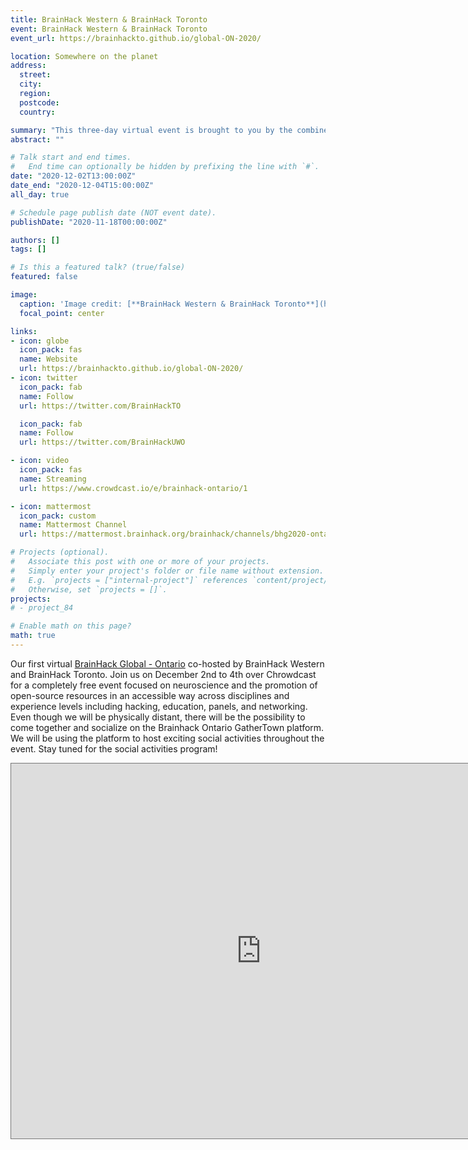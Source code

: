```yaml
---
title: BrainHack Western & BrainHack Toronto
event: BrainHack Western & BrainHack Toronto
event_url: https://brainhackto.github.io/global-ON-2020/

location: Somewhere on the planet
address:
  street:
  city:
  region:
  postcode:
  country:

summary: "This three-day virtual event is brought to you by the combined efforts of the BrianHack Toronto and BrainHack Western teams!."
abstract: ""

# Talk start and end times.
#   End time can optionally be hidden by prefixing the line with `#`.
date: "2020-12-02T13:00:00Z"
date_end: "2020-12-04T15:00:00Z"
all_day: true

# Schedule page publish date (NOT event date).
publishDate: "2020-11-18T00:00:00Z"

authors: []
tags: []

# Is this a featured talk? (true/false)
featured: false

image:
  caption: 'Image credit: [**BrainHack Western & BrainHack Toronto**](https://brainhackto.github.io/global-ON-2020/)'
  focal_point: center

links:
- icon: globe
  icon_pack: fas
  name: Website
  url: https://brainhackto.github.io/global-ON-2020/
- icon: twitter
  icon_pack: fab
  name: Follow
  url: https://twitter.com/BrainHackTO

  icon_pack: fab
  name: Follow
  url: https://twitter.com/BrainHackUWO

- icon: video
  icon_pack: fas
  name: Streaming
  url: https://www.crowdcast.io/e/brainhack-ontario/1

- icon: mattermost
  icon_pack: custom
  name: Mattermost Channel
  url: https://mattermost.brainhack.org/brainhack/channels/bhg2020-ontario

# Projects (optional).
#   Associate this post with one or more of your projects.
#   Simply enter your project's folder or file name without extension.
#   E.g. `projects = ["internal-project"]` references `content/project/deep-learning/index.md`.
#   Otherwise, set `projects = []`.
projects:
# - project_84

# Enable math on this page?
math: true
---
```


Our first virtual [BrainHack Global - Ontario](https://brainhackto.github.io/global-ON-2020/) co-hosted by BrainHack Western and BrainHack Toronto. 
Join us on December 2nd to 4th over Chrowdcast for a completely free event focused on neuroscience and the promotion of open-source resources in an 
accessible way across disciplines and experience levels including hacking, education, panels, and networking. Even though we will be physically distant, 
there will be the possibility to come together and socialize on the Brainhack Ontario GatherTown platform. We will be using the platform to host exciting
 social activities throughout the event. Stay tuned for the social activities program!

<iframe src="https://calendar.google.com/calendar/embed?height=600&wkst=1&bgcolor=%23616161&ctz=America%2FToronto&src=MHRybmNkb2ozYWMzcnNhdm1tOXM1ODBuNmNAZ3JvdXAuY2FsZW5kYXIuZ29vZ2xlLmNvbQ&src=ODJtZnVkNHNuZWVhYTk5MWI1cXB1MXJtNTRAZ3JvdXAuY2FsZW5kYXIuZ29vZ2xlLmNvbQ&src=bmlsZWFybi5ldmVudHNAZ21haWwuY29t&color=%23E4C441&color=%23E67C73&color=%23F6BF26&mode=AGENDA&showNav=0&showTitle=0&showTabs=0&showDate=0&showPrint=0" style="border:solid 1px #777" width="800" height="600" frameborder="0" scrolling="no"></iframe>